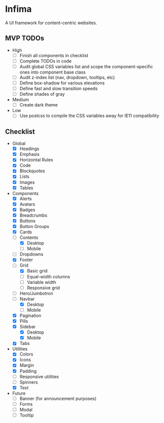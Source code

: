 # Infima

A UI framework for content-centric websites.

## MVP TODOs

- High
  - [ ] Finish all components in checklist
  - [ ] Complete TODOs in code
  - [ ] Audit global CSS variables list and scope the component-specific ones into component base class
  - [ ] Audit z-index list (nav, dropdown, tooltips, etc)
  - [ ] Define box-shadow for various elevations
  - [ ] Define fast and slow transition speeds
  - [ ] Define shades of gray
- Medium
  - [ ] Create dark theme
- Low
  - [ ] Use postcss to compile the CSS variables away for IE11 compatibility

## Checklist

- Global
  - [x] Headings
  - [x] Emphasis
  - [x] Horizontal Rules
  - [x] Code
  - [x] Blockquotes
  - [x] Lists
  - [x] Images
  - [x] Tables
- Components
  - [x] Alerts
  - [x] Avatars
  - [x] Badges
  - [x] Breadcrumbs
  - [x] Buttons
  - [x] Button Groups
  - [x] Cards
  - [ ] Contents
    - [x] Desktop
    - [ ] Mobile
  - [ ] Dropdowns
  - [x] Footer
  - [ ] Grid
    - [x] Basic grid
    - [ ] Equal-width columns
    - [ ] Variable width
    - [ ] Responsive grid
  - [ ] Hero/Jumbotron
  - [ ] Navbar
    - [x] Desktop
    - [ ] Mobile
  - [x] Pagination
  - [x] Pills
  - [x] Sidebar
    - [x] Desktop
    - [x] Mobile
  - [x] Tabs
- Utilities
  - [x] Colors
  - [x] Icons
  - [x] Margin
  - [x] Padding
  - [ ] Responsive utilities
  - [ ] Spinners
  - [x] Text
- Future
  - [ ] Banner (for announcement purposes)
  - [ ] Forms
  - [ ] Modal
  - [ ] Tooltip
